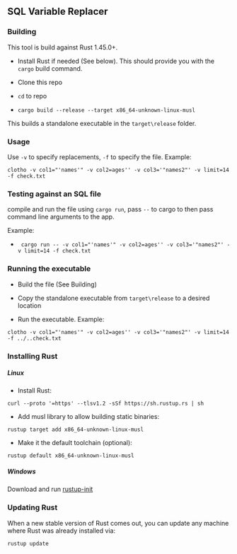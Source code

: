 ## SQL Variable Replacer

### Building

This tool is build against Rust 1.45.0+.

- Install Rust if needed (See below). This should provide you with the `cargo` build command. 

- Clone this repo

- `cd` to repo 

- `cargo build --release --target x86_64-unknown-linux-musl`

This builds a standalone executable in the `target\release` folder.

### Usage

Use `-v` to specify replacements, `-f` to specify the file. Example:

`clotho -v col1="'names'" -v col2=ages'' -v col3='"names2"' -v limit=14 -f check.txt`

### Testing against an SQL file

compile and run the file using `cargo run`, pass `--` to cargo to then pass command line arguments to the app.

Example:

- ` cargo run -- -v col1="'names'" -v col2=ages'' -v col3='"names2"' -v limit=14 -f check.txt`

### Running the executable

- Build the file (See Building)

- Copy the standalone executable from `target\release` to a desired location

- Run the executable. Example: 

 `clotho -v col1="'names'" -v col2=ages'' -v col3='"names2"' -v limit=14 -f ../..check.txt`


### Installing Rust

##### Linux

- Install Rust:

`curl --proto '=https' --tlsv1.2 -sSf https://sh.rustup.rs | sh`

- Add musl library to allow building static binaries: 

`rustup target add x86_64-unknown-linux-musl`

- Make it the default toolchain (optional):
 
`rustup default x86_64-unknown-linux-musl`

##### Windows

Download and run [rustup-init](https://static.rust-lang.org/rustup/dist/i686-pc-windows-gnu/rustup-init.exe)


### Updating Rust

When a new stable version of Rust comes out, you can update any machine where Rust was already installed via:

`rustup update`

